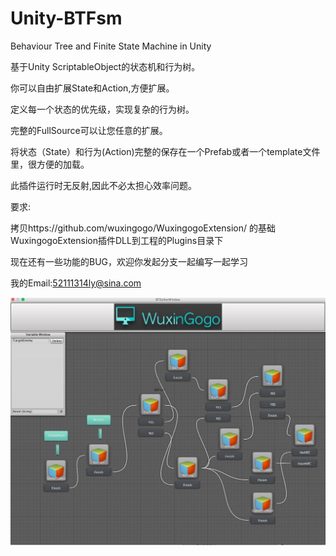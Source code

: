 # Unity-BTFsm
Behaviour Tree and Finite State Machine in Unity

基于Unity ScriptableObject的状态机和行为树。

你可以自由扩展State和Action,方便扩展。

定义每一个状态的优先级，实现复杂的行为树。

完整的FullSource可以让您任意的扩展。

将状态（State）和行为(Action)完整的保存在一个Prefab或者一个template文件里，很方便的加载。

此插件运行时无反射,因此不必太担心效率问题。

要求:

拷贝https://github.com/wuxingogo/WuxingogoExtension/ 的基础WuxingogoExtension插件DLL到工程的Plugins目录下

现在还有一些功能的BUG，欢迎你发起分支一起编写一起学习

我的Email:52111314ly@sina.com

![github](ScreenShot/1.jpg "github") 

